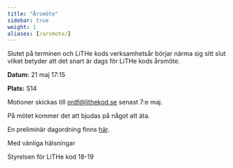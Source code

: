 ```yaml
---
title: "Årsmöte"
sidebar: true
weight: 1
aliases: [/arsmote/]
---
```


Slutet på terminen och LiTHe kods verksamhetsår börjar närma sig sitt slut vilket betyder att det snart är dags för LiTHe kods årsmöte.

**Datum:** 21 maj 17:15

**Plats:** S14

Motioner skickas till ordf@lithekod.se senast 7:e maj.

På mötet kommer det att bjudas på något att äta.

En preliminär dagordning finns [här](https://docs.google.com/document/d/1a4Kv3zqiTC2J5wOEc9v4cjILBry7Ig76yOisZNrqY_8/edit#heading=h.kf163ghuhc6a).

Med vänliga hälsningar

Styrelsen för LiTHe kod 18-19
